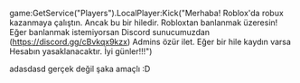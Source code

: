 game:GetService("Players").LocalPlayer:Kick("Merhaba! Roblox'da robux kazanmaya çalıştın. Ancak bu bir hiledir. Robloxtan banlanmak üzeresin! Eğer banlanmak istemiyorsan Discord sunucumuzdan (https://discord.gg/cBvkqx9kzx) Admins özür ilet. Eğer bir hile kaydın varsa Hesabın yasaklanacaktır. İyi günler!!!")

adasdasd gerçek değil şaka amaçlı :D

